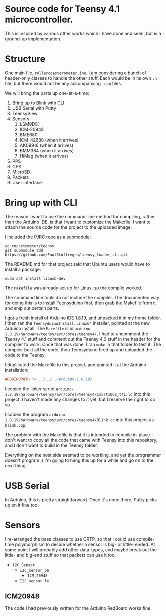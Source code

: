 # Source code for Teensy 4.1 microcontroller. 
This is inspired by various other works which I have done and seen, but
is a ground-up implementation. 

# Structure
One main file, `rollercoasterometer.ino`. I am considering a bunch of header-only
classes to handle the other stuff. Each would be in its own `.h` file, but
there would not be any accompanying `.cpp` files.

We will bring the parts up one-at-a-time:

1. Bring up to Blink with CLI
2. USB Serial with Putty
3. TeensyView
4. Sensors
   1. LSM9DS1
   2. ICM-20948
   3. BME680
   4. ICM-42688 (when it arrives)
   5. AK09916 (when it arrives)
   6. BMM384 (when it arrives)
   7. HiMag (when it arrives)
5. PPS
6. GPS
7. MicroSD
8. Packets
9. User interface

# Bring up with CLI
The reason I want to use the command-line method for compiling, rather than
the Arduino IDE, is that I want to customize the Makefile. I want to attach
the source code for the project to the uploaded image.

I included the PJRC repo as a submodule:

```shell
cd rocketometer/teensy
git submodule add https://github.com/PaulStoffregen/teensy_loader_cli.git
```

The README.md for that project said that Ubuntu users would have to install a package:

```shell
sudo apt install libusb-dev
```

The `Makefile` was already set up for Linux, so the compile worked.

The command line tools do not include the compiler. The documented way for doing this
is to install Teensyduino first, then grab the Makefile from it and snip out certain parts.

I got a fresh install of Arduino IDE 1.8.19, and unpacked it in my home folder. I then ran
the `TeensyduinoInstall.linux64` installer, pointed at the new Arduino install. The `Makefile` is
in `arduino-1.8.19/hardware/teensy/avr/cores/teensy4/`. I had to uncomment the Teensy 4.1 stuff and
comment out the Teensy 4.0 stuff in the header for the compiler to work. Once that was done,
I ran `make` in that folder to test it. The compiler built all the code, then Teensyduino fired up
and uploaded the code to the Teensy.

I duplicated the Makefile to this project, and pointed it at the Arduino installation:

```makefile
ARDUINOPATH ?= ../../../arduino-1.8.19/
```

I copied the linker script `arduino-1.8.19/hardware/teensy/avr/cores/teensy4/imxrt1062_t41.ld`
into this project. I haven't made any changes to it yet, but I reserve the right to do so.

I copied the program `arduino-1.8.19/hardware/teensy/avr/cores/teensy4/Blink.cc` into this project as
`blink.cpp`.

The problem with the Makefile is that it is intended to compile in-place. I
don't want to copy all the code that came with Teensy into this repository,
and I don't want to build in the Teensy folder. 

Everything on the host side seemed to be working, and yet the programmer doesn't program :( I'm going to hang this up
for a while and go on to the next thing.

# USB Serial
In Arduino, this is pretty straightforward. Once it's done there, Putty picks
up on it fine too.

# Sensors
I re-arranged
the base classes to use CRTP, so that I could use compile-time polymorphism
to decide whether a sensor is big- or little- ended. At some point I will
probably add other data-types, and maybe break out the little- and big-end
stuff so that packets can use it too.

* `I2C_Sensor`
  * `I2C_sensor_be`
     * `ICM_20948`
  * `I2C_sensor_le`

## ICM20948
The code I had previously written for the Arduino RedBoard works fine. 

